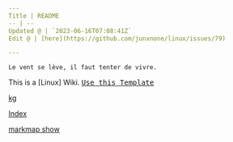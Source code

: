```yaml
---
Title | README
-- | --
Updated @ | `2023-06-16T07:08:41Z`
Edit @ | [here](https://github.com/junxnone/linux/issues/79)

---
```

`Le vent se lève, ‌‍‍‌‍​‌‌‍​‍‌‌‌‌​‌‌‍‍‍​‌‍‍‍‍​‌‍‍‍‍​‌‍‍‌‍​‌‌‍​‍‍‌‌‌​‌‌‍‍‍​‌‌‌‍‍​‌‍‍‍‍​‌‍‍‌‍​‌‌‍​‌‌‌‌‍​‌‌‍‌​‍‌‌‌‌​‍‍‍‍‍​‍‍‍​‍‌​‌​‌‌‌​‌‌‌‌​‌‌‍il faut tenter de vivre.`


This is a [Linux] Wiki.  <kbd>[Use this Template](https://github.com/junxnone/twiki/generate)</kbd>

[kg](https://junxnone.github.io/linux/kg ':include :type=iframe width=100% height=800px')

[Index](_sidebar.md ':include')

[markmap show](https://junxnone.github.io/linux/markmap.html?md=https://junxnone.github.io/linux/_sidebar.md ':include :type=iframe width=100% height=1000px')


